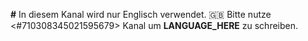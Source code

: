 **#** In diesem Kanal wird nur Englisch verwendet.
🇬🇧 Bitte nutze <#710308345021595679> Kanal um **LANGUAGE_HERE** zu schreiben.
